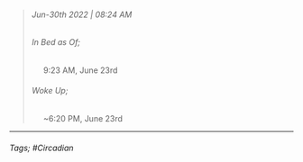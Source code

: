 >###### Jun-30th 2022 | 08:24 AM
>###### In Bed as Of;
> $\quad$ 9:23 AM, June 23rd
>###### Woke Up;
> $\quad$ ~6:20 PM, June 23rd
> <br>

--- 

###### Tags; #Circadian